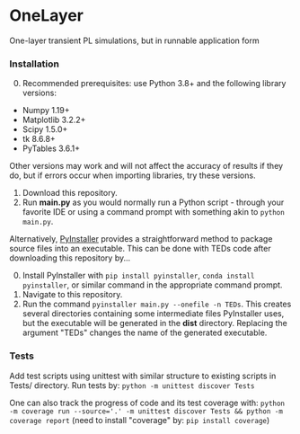 # OneLayer
One-layer transient PL simulations, but in runnable application form

### Installation

0. Recommended prerequisites: use Python 3.8+ and the following library versions:
  - Numpy 1.19+
  - Matplotlib 3.2.2+
  - Scipy 1.5.0+
  - tk 8.6.8+
  - PyTables 3.6.1+
  
Other versions may work and will not affect the accuracy of results if they do, but if errors occur when importing libraries, try these versions.

1. Download this repository.
2. Run **main.py** as you would normally run a Python script - through your favorite IDE or using a command prompt with something akin to `python main.py`.

Alternatively, [PyInstaller](https://pyinstaller.readthedocs.io/en/v3.6/usage.html) provides a straightforward method to package source files into an executable. This can be done with TEDs code after downloading this repository by...

0. Install PyInstaller with `pip install pyinstaller`, `conda install pyinstaller`, or similar command in the appropriate command prompt.
1. Navigate to this repository.
2. Run the command `pyinstaller main.py --onefile -n TEDs`. This creates several directories containing some intermediate files PyInstaller uses, but the executable will be generated in the **dist** directory. Replacing the argument "TEDs" changes the name of the generated executable.

### Tests
Add test scripts using unittest with similar structure to existing scripts in Tests/ directory. 
Run tests by:
```python -m unittest discover Tests```

One can also track the progress of code and its test coverage with:
```python -m coverage run --source='.' -m unittest discover Tests && python -m coverage report```
(need to install "coverage" by: ```pip install coverage```)

